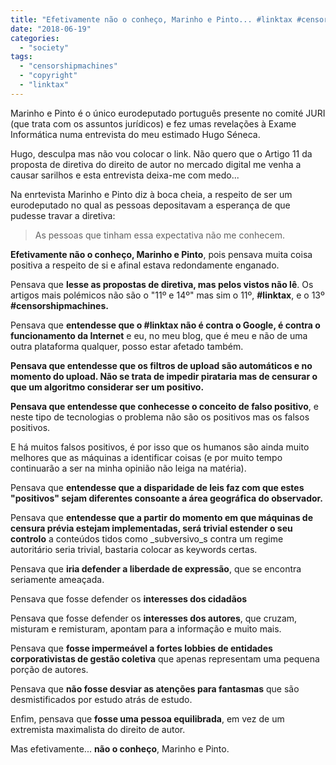 ```yaml
---
title: "Efetivamente não o conheço, Marinho e Pinto... #linktax #censorshipmachines #ep #juri #portugal #copyright #directive #voteno"
date: "2018-06-19"
categories: 
  - "society"
tags: 
  - "censorshipmachines"
  - "copyright"
  - "linktax"
---
```


Marinho e Pinto é o único eurodeputado português presente no comité JURI (que trata com os assuntos jurídicos) e fez umas revelações à Exame Informática numa entrevista do meu estimado Hugo Séneca.

Hugo, desculpa mas não vou colocar o link. Não quero que o Artigo 11 da proposta de diretiva do direito de autor no mercado digital me venha a causar sarilhos e esta entrevista deixa-me com medo...

Na enrtevista Marinho e Pinto diz à boca cheia, a respeito de ser um eurodeputado no qual as pessoas depositavam a esperança de que pudesse travar a diretiva:

> As pessoas que tinham essa expectativa não me conhecem.

**Efetivamente não o conheço, Marinho e Pinto**, pois pensava muita coisa positiva a respeito de si e afinal estava redondamente enganado.

Pensava que **lesse as propostas de diretiva, mas pelos vistos não lê**. Os artigos mais polémicos não são o "11º e 14º" mas sim o 11º, **#linktax**, e o 13º **#censorshipmachines.**

Pensava que **entendesse que o #linktax não é contra o Google, é contra o funcionamento da Internet** e eu, no meu blog, que é meu e não de uma outra plataforma qualquer, posso estar afetado também.

**Pensava que entendesse que os filtros de upload são automáticos e no momento do upload. Não se trata de impedir pirataria mas de censurar o que um algoritmo considerar ser um positivo.**

**Pensava que entendesse que conhecesse o conceito de falso positivo**, e neste tipo de tecnologias o problema não são os positivos mas os falsos positivos.

E há muitos falsos positivos, é por isso que os humanos são ainda muito melhores que as máquinas a identificar coisas (e por muito tempo continuarão a ser na minha opinião não leiga na matéria).

Pensava que **entendesse que a disparidade de leis faz com que estes "positivos" sejam diferentes consoante a área geográfica do observador.**

Pensava que **entendesse que a partir do momento em que máquinas de censura prévia estejam implementadas, será trivial estender o seu controlo** a conteúdos tidos como _subversivo_s contra um regime autoritário seria trivial, bastaria colocar as keywords certas.

Pensava que **iria defender a liberdade de expressão**, que se encontra seriamente ameaçada.

Pensava que fosse defender os **interesses dos cidadãos**

Pensava que fosse defender os **interesses dos autores**, que cruzam, misturam e remisturam, apontam para a informação e muito mais.

Pensava que **fosse impermeável a fortes lobbies de entidades corporativistas de gestão coletiva** que apenas representam uma pequena porção de autores.

Pensava que **não fosse desviar as atenções para fantasmas** que são desmistificados por estudo atrás de estudo.

Enfim, pensava que **fosse uma pessoa equilibrada**, em vez de um extremista maximalista do direito de autor.

Mas efetivamente... **não o conheço**, Marinho e Pinto.
